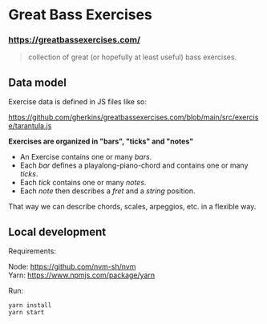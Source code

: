 # Great Bass Exercises

### https://greatbassexercises.com/

> collection of great (or hopefully at least useful) bass exercises.

## Data model

Exercise data is defined in JS files like so:

https://github.com/gherkins/greatbassexercises.com/blob/main/src/exercise/tarantula.js

__Exercises are organized in "bars", "ticks" and "notes"__

* An Exercise contains one or many _bars_.
* Each _bar_ defines a playalong-piano-chord and contains one or many _ticks_.
* Each _tick_ contains one or many _notes_.
* Each _note_ then describes a _fret_ and a _string_ position.

That way we can describe chords, scales, arpeggios, etc. in a flexible way.

## Local development

Requirements:

Node: https://github.com/nvm-sh/nvm   
Yarn: https://www.npmjs.com/package/yarn

Run:

    yarn install
    yarn start

